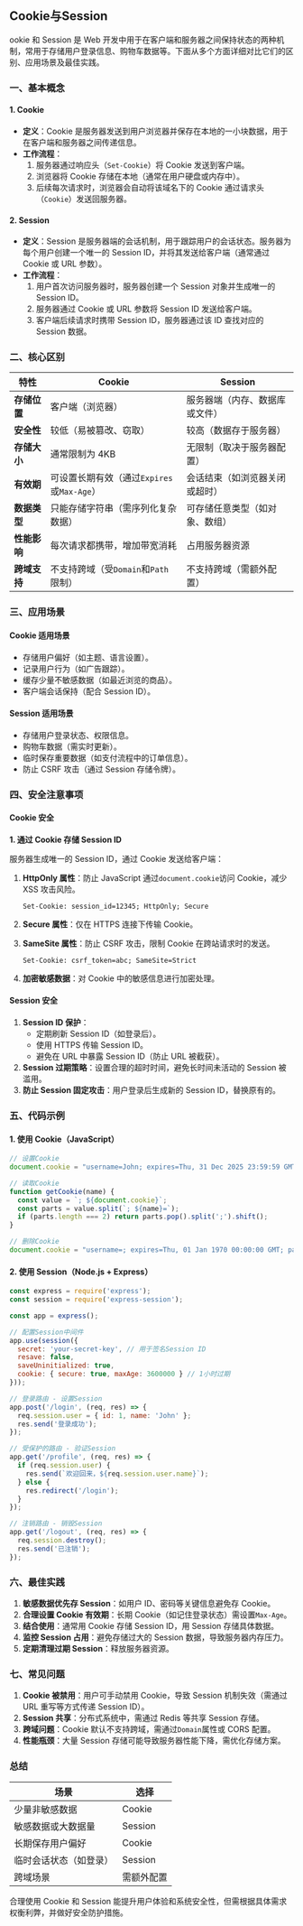 ## Cookie与Session

ookie 和 Session 是 Web 开发中用于在客户端和服务器之间保持状态的两种机制，常用于存储用户登录信息、购物车数据等。下面从多个方面详细对比它们的区别、应用场景及最佳实践。

### 一、基本概念

#### **1. Cookie**

- **定义**：Cookie 是服务器发送到用户浏览器并保存在本地的一小块数据，用于在客户端和服务器之间传递信息。
- **工作流程**：
  1. 服务器通过响应头（`Set-Cookie`）将 Cookie 发送到客户端。
  2. 浏览器将 Cookie 存储在本地（通常在用户硬盘或内存中）。
  3. 后续每次请求时，浏览器会自动将该域名下的 Cookie 通过请求头（`Cookie`）发送回服务器。

#### **2. Session**

- **定义**：Session 是服务器端的会话机制，用于跟踪用户的会话状态。服务器为每个用户创建一个唯一的 Session ID，并将其发送给客户端（通常通过 Cookie 或 URL 参数）。
- **工作流程**：
  1. 用户首次访问服务器时，服务器创建一个 Session 对象并生成唯一的 Session ID。
  2. 服务器通过 Cookie 或 URL 参数将 Session ID 发送给客户端。
  3. 客户端后续请求时携带 Session ID，服务器通过该 ID 查找对应的 Session 数据。

### 二、核心区别

| **特性**     | **Cookie**                                 | **Session**                    |
| ------------ | ------------------------------------------ | ------------------------------ |
| **存储位置** | 客户端（浏览器）                           | 服务器端（内存、数据库或文件） |
| **安全性**   | 较低（易被篡改、窃取）                     | 较高（数据存于服务器）         |
| **存储大小** | 通常限制为 4KB                             | 无限制（取决于服务器配置）     |
| **有效期**   | 可设置长期有效（通过`Expires`或`Max-Age`） | 会话结束（如浏览器关闭或超时） |
| **数据类型** | 只能存储字符串（需序列化复杂数据）         | 可存储任意类型（如对象、数组） |
| **性能影响** | 每次请求都携带，增加带宽消耗               | 占用服务器资源                 |
| **跨域支持** | 不支持跨域（受`Domain`和`Path`限制）       | 不支持跨域（需额外配置）       |

### 三、应用场景

#### **Cookie 适用场景**

- 存储用户偏好（如主题、语言设置）。
- 记录用户行为（如广告跟踪）。
- 缓存少量不敏感数据（如最近浏览的商品）。
- 客户端会话保持（配合 Session ID）。

#### **Session 适用场景**

- 存储用户登录状态、权限信息。
- 购物车数据（需实时更新）。
- 临时保存重要数据（如支付流程中的订单信息）。
- 防止 CSRF 攻击（通过 Session 存储令牌）。

### 四、安全注意事项

#### **Cookie 安全**

**1. 通过 Cookie 存储 Session ID**

服务器生成唯一的 Session ID，通过 Cookie 发送给客户端：

1. **HttpOnly 属性**：防止 JavaScript 通过`document.cookie`访问 Cookie，减少 XSS 攻击风险。

   ```http
   Set-Cookie: session_id=12345; HttpOnly; Secure
   ```

2. **Secure 属性**：仅在 HTTPS 连接下传输 Cookie。

3. **SameSite 属性**：防止 CSRF 攻击，限制 Cookie 在跨站请求时的发送。

   ```http
   Set-Cookie: csrf_token=abc; SameSite=Strict
   ```

4. **加密敏感数据**：对 Cookie 中的敏感信息进行加密处理。

#### **Session 安全**

1. **Session ID 保护**：
   - 定期刷新 Session ID（如登录后）。
   - 使用 HTTPS 传输 Session ID。
   - 避免在 URL 中暴露 Session ID（防止 URL 被截获）。
2. **Session 过期策略**：设置合理的超时时间，避免长时间未活动的 Session 被滥用。
3. **防止 Session 固定攻击**：用户登录后生成新的 Session ID，替换原有的。

### 五、代码示例

#### **1. 使用 Cookie（JavaScript）**

```javascript
// 设置Cookie
document.cookie = "username=John; expires=Thu, 31 Dec 2025 23:59:59 GMT; path=/";

// 读取Cookie
function getCookie(name) {
  const value = `; ${document.cookie}`;
  const parts = value.split(`; ${name}=`);
  if (parts.length === 2) return parts.pop().split(';').shift();
}

// 删除Cookie
document.cookie = "username=; expires=Thu, 01 Jan 1970 00:00:00 GMT; path=/";
```

#### **2. 使用 Session（Node.js + Express）**

```javascript
const express = require('express');
const session = require('express-session');

const app = express();

// 配置Session中间件
app.use(session({
  secret: 'your-secret-key', // 用于签名Session ID
  resave: false,
  saveUninitialized: true,
  cookie: { secure: true, maxAge: 3600000 } // 1小时过期
}));

// 登录路由 - 设置Session
app.post('/login', (req, res) => {
  req.session.user = { id: 1, name: 'John' };
  res.send('登录成功');
});

// 受保护的路由 - 验证Session
app.get('/profile', (req, res) => {
  if (req.session.user) {
    res.send(`欢迎回来，${req.session.user.name}`);
  } else {
    res.redirect('/login');
  }
});

// 注销路由 - 销毁Session
app.get('/logout', (req, res) => {
  req.session.destroy();
  res.send('已注销');
});
```

### 六、最佳实践

1. **敏感数据优先存 Session**：如用户 ID、密码等关键信息避免存 Cookie。
2. **合理设置 Cookie 有效期**：长期 Cookie（如记住登录状态）需设置`Max-Age`。
3. **结合使用**：通常用 Cookie 存储 Session ID，用 Session 存储具体数据。
4. **监控 Session 占用**：避免存储过大的 Session 数据，导致服务器内存压力。
5. **定期清理过期 Session**：释放服务器资源。

### 七、常见问题

1. **Cookie 被禁用**：用户可手动禁用 Cookie，导致 Session 机制失效（需通过 URL 重写等方式传递 Session ID）。
2. **Session 共享**：分布式系统中，需通过 Redis 等共享 Session 存储。
3. **跨域问题**：Cookie 默认不支持跨域，需通过`Domain`属性或 CORS 配置。
4. **性能瓶颈**：大量 Session 存储可能导致服务器性能下降，需优化存储方案。

### 总结

| **场景**               | **选择**   |
| ---------------------- | ---------- |
| 少量非敏感数据         | Cookie     |
| 敏感数据或大数据量     | Session    |
| 长期保存用户偏好       | Cookie     |
| 临时会话状态（如登录） | Session    |
| 跨域场景               | 需额外配置 |

合理使用 Cookie 和 Session 能提升用户体验和系统安全性，但需根据具体需求权衡利弊，并做好安全防护措施。